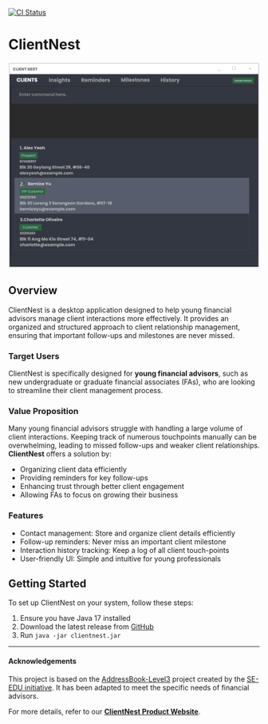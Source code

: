[![CI Status](https://github.com/se-edu/addressbook-level3/workflows/Java%20CI/badge.svg)](https://github.com/AY2425S2-CS2103-F10-2/tp/actions)

# ClientNest

![Ui](docs/images/Ui.png)

## Overview
ClientNest is a desktop application designed to help young financial advisors manage client interactions more
effectively. It provides an organized and structured approach to client relationship management, ensuring that
important follow-ups and milestones are never missed.

### Target Users
ClientNest is specifically designed for **young financial advisors**, such as new undergraduate or graduate financial
associates (FAs), who are looking to streamline their client management process.

### Value Proposition
Many young financial advisors struggle with handling a large volume of client interactions. Keeping track of numerous
touchpoints manually can be overwhelming, leading to missed follow-ups and weaker client relationships. **ClientNest**
offers a solution by:
- Organizing client data efficiently
- Providing reminders for key follow-ups
- Enhancing trust through better client engagement
- Allowing FAs to focus on growing their business

### Features
- Contact management: Store and organize client details efficiently
- Follow-up reminders: Never miss an important client milestone
- Interaction history tracking: Keep a log of all client touch-points
- User-friendly UI: Simple and intuitive for young professionals

## Getting Started
To set up ClientNest on your system, follow these steps:
1. Ensure you have Java 17 installed
2. Download the latest release from [GitHub](https://github.com/AY2425S2-CS2103-F10-2/tp/releases)
3. Run `java -jar clientnest.jar`

---

#### Acknowledgements
This project is based on the [AddressBook-Level3](https://se-education.org/addressbook-level3) project created by the
[SE-EDU initiative](https://se-education.org). It has been adapted to meet the specific needs of financial advisors.

For more details, refer to our **[ClientNest Product Website](https://github.com/AY2425S2-CS2103-F10-2/tp)**.

